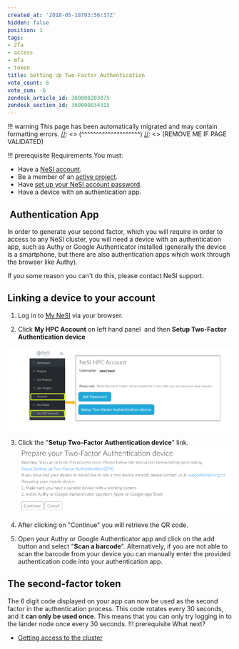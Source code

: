 ```yaml
---
created_at: '2018-05-18T03:56:37Z'
hidden: false
position: 1
tags:
- 2fa
- access
- mfa
- token
title: Setting Up Two-Factor Authentication
vote_count: 6
vote_sum: -6
zendesk_article_id: 360000203075
zendesk_section_id: 360000034315
---
```




[//]: <> (REMOVE ME IF PAGE VALIDATED)
[//]: <> (vvvvvvvvvvvvvvvvvvvv)
!!! warning
    This page has been automatically migrated and may contain formatting errors.
[//]: <> (^^^^^^^^^^^^^^^^^^^^)
[//]: <> (REMOVE ME IF PAGE VALIDATED)

!!! prerequisite Requirements
You must:
-   Have a [NeSI
account](https://support.nesi.org.nz/hc/en-gb/articles/360000159715).
-   Be a member of an [active
project](https://support.nesi.org.nz/hc/en-gb/sections/360000196195-Accounts-Projects).
-   Have [set up your NeSI account
password](https://support.nesi.org.nz/hc/en-gb/articles/360000335995-Setting-Up-and-Resetting-Your-Password).
-   Have a device with an authentication app.

##  Authentication App

In order to generate your second factor, which you will require in order
to access to any NeSI cluster, you will need a device with an
authentication app, such as Authy or Google Authenticator installed
(generally the device is a smartphone, but there are also authentication
apps which work through the browser like Authy).

If you some reason you can't do this, please contact NeSI support.



## Linking a device to your account

1.  Log in to [My NeSI](https://my.nesi.org.nz) via your browser.

2.  Click **My HPC Account** on left hand panel  and then **Setup
Two-Factor Authentication device**

![authentication\_factor\_setup.png](../../assets/images/Setting_Up_Two_Factor_Authentication.png)

3.  Click the "**Setup Two-Factor Authentication device**" link.
![](../../assets/images/Setting_Up_Two_Factor_Authentication_0.png)

4.  After clicking on "Continue" you will retrieve the QR code.

5.  Open your Authy or Google Authenticator app and click on the add
button and select "**Scan a barcode**". Alternatively, if you are
not able to scan the barcode from your device you can manually enter
the provided authentication code into your authentication app.

## The second-factor token

The 6 digit code displayed on your app can now be used as the second
factor in the authentication process.
This code rotates every 30 seconds, and it **can only be used once**.
This means that you can only try logging in to the lander node once
every 30 seconds.
!!! prerequisite What next?
-   [Getting access to the
cluster](https://support.nesi.org.nz/hc/en-gb/articles/360001016335)